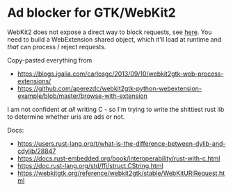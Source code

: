 # Ad blocker for GTK/WebKit2

WebKit2 does not expose a direct way to block requests, see
[here](https://lists.webkit.org/pipermail/webkit-gtk/2013-March/001395.html). 
You need to build a WebExtension shared object, which it'll load at runtime and *that* can process / reject requests.


Copy-pasted everything from

* https://blogs.igalia.com/carlosgc/2013/09/10/webkit2gtk-web-process-extensions/
* https://github.com/aperezdc/webkit2gtk-python-webextension-example/blob/master/browse-with-extension

I am not confident *at all* writing C - so I'm trying to write the shittiest rust lib to determine whether
uris are ads or not.

Docs:

* https://users.rust-lang.org/t/what-is-the-difference-between-dylib-and-cdylib/28847
* https://docs.rust-embedded.org/book/interoperability/rust-with-c.html
* https://doc.rust-lang.org/std/ffi/struct.CString.html
* https://webkitgtk.org/reference/webkit2gtk/stable/WebKitURIRequest.html
